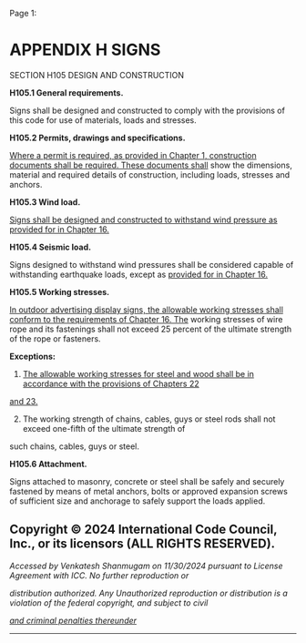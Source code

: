 Page 1:

# APPENDIX H SIGNS

 SECTION H105
 DESIGN AND CONSTRUCTION


**H105.1 General requirements.**

Signs shall be designed and constructed to comply with the provisions of this code for use of materials, loads and
stresses.

**H105.2 Permits, drawings and specifications.**

[Where a permit is required, as provided in Chapter 1, construction documents shall be required. These documents shall](http://codes.iccsafe.org/#VACC2021P1_Ch01)
show the dimensions, material and required details of construction, including loads, stresses and anchors.

**H105.3 Wind load.**

[Signs shall be designed and constructed to withstand wind pressure as provided for in Chapter 16.](http://codes.iccsafe.org/#VACC2021P1_Ch16)

**H105.4 Seismic load.**

Signs designed to withstand wind pressures shall be considered capable of withstanding earthquake loads, except as
[provided for in Chapter 16.](http://codes.iccsafe.org/#VACC2021P1_Ch16)

**H105.5 Working stresses.**

[In outdoor advertising display signs, the allowable working stresses shall conform to the requirements of Chapter 16. The](http://codes.iccsafe.org/#VACC2021P1_Ch16)
working stresses of wire rope and its fastenings shall not exceed 25 percent of the ultimate strength of the rope or
fasteners.

**Exceptions:**

1. [The allowable working stresses for steel and wood shall be in accordance with the provisions of Chapters 22](http://codes.iccsafe.org/#VACC2021P1_Ch22)


[and 23.](http://codes.iccsafe.org/#VACC2021P1_Ch23)

2. The working strength of chains, cables, guys or steel rods shall not exceed one-fifth of the ultimate strength of

such chains, cables, guys or steel.

**H105.6 Attachment.**

Signs attached to masonry, concrete or steel shall be safely and securely fastened by means of metal anchors, bolts or
approved expansion screws of sufficient size and anchorage to safely support the loads applied.

## Copyright © 2024 International Code Council, Inc., or its licensors (ALL RIGHTS RESERVED).

_Accessed by Venkatesh Shanmugam on 11/30/2024 pursuant to License Agreement with ICC. No further reproduction or_

_distribution authorized. Any Unauthorized reproduction or distribution is a violation of the federal copyright, and subject to civil_

_[and criminal penalties thereunder](http://codes.iccsafe.org/content/VACC2021P1/appendix-h-signs#VACC2021P1_AppxH_SecH105)_


-----



